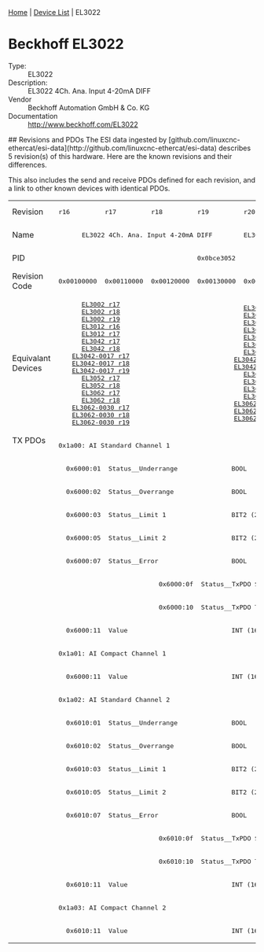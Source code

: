 <div class="nav"><a href="/esi-data">Home</a> | <a href="/esi-data/devices">Device List</a> | EL3022</div>

#  Beckhoff EL3022

<dl>
  <dt>Type:</dt><dd>EL3022</dd>
  <dt>Description:</dt><dd>EL3022 4Ch. Ana. Input 4-20mA DIFF</dd>
  <dt>Vendor</dt><dd>Beckhoff Automation GmbH & Co. KG</dd>
  <dt>Documentation</dt><dd><a href="http://www.beckhoff.com/EL3022">http://www.beckhoff.com/EL3022</a></dd>
</dl>
## Revisions and PDOs
The ESI data ingested by [github.com/linuxcnc-ethercat/esi-data](http://github.com/linuxcnc-ethercat/esi-data) describes 5 revision(s) of this hardware.  Here are the known revisions and their differences.

This also includes the send and receive PDOs defined for each revision, and a link to other known devices with identical PDOs.

<table>
<tr >
<td class="first">Revision</td>
<td ><pre>r16</pre></td>
<td ><pre>r17</pre></td>
<td ><pre>r18</pre></td>
<td ><pre>r19</pre></td>
<td ><pre>r20</pre></td>
</tr>
<tr >
<td class="first">Name</td>
<td  colspan=4 align="center"><pre>EL3022 4Ch. Ana. Input 4-20mA DIFF</pre></td>
<td ><pre>EL3022 2Ch. Ana. Input 4-20mA DIFF</pre></td>
</tr>
<tr >
<td class="first">PID</td>
<td  colspan=5 align="center"><pre>0x0bce3052</pre></td>
</tr>
<tr >
<td class="first">Revision Code</td>
<td ><pre>0x00100000</pre></td>
<td ><pre>0x00110000</pre></td>
<td ><pre>0x00120000</pre></td>
<td ><pre>0x00130000</pre></td>
<td ><pre>0x00140000</pre></td>
</tr>
<tr >
<td class="first">Equivalant Devices</td>
<td  colspan=2 align="center"><pre><a href="EL3002">EL3002 r17</a><br/><a href="EL3002">EL3002 r18</a><br/><a href="EL3002">EL3002 r19</a><br/><a href="EL3012">EL3012 r16</a><br/><a href="EL3012">EL3012 r17</a><br/><a href="EL3042">EL3042 r17</a><br/><a href="EL3042">EL3042 r18</a><br/><a href="EL3042-0017">EL3042-0017 r17</a><br/><a href="EL3042-0017">EL3042-0017 r18</a><br/><a href="EL3042-0017">EL3042-0017 r19</a><br/><a href="EL3052">EL3052 r17</a><br/><a href="EL3052">EL3052 r18</a><br/><a href="EL3062">EL3062 r17</a><br/><a href="EL3062">EL3062 r18</a><br/><a href="EL3062-0030">EL3062-0030 r17</a><br/><a href="EL3062-0030">EL3062-0030 r18</a><br/><a href="EL3062-0030">EL3062-0030 r19</a></pre></td>
<td  colspan=3 align="center"><pre><a href="EL3002">EL3002 r20</a><br/><a href="EL3002">EL3002 r21</a><br/><a href="EL3012">EL3012 r18</a><br/><a href="EL3012">EL3012 r19</a><br/><a href="EL3012">EL3012 r20</a><br/><a href="EL3042">EL3042 r19</a><br/><a href="EL3042">EL3042 r20</a><br/><a href="EL3042-0017">EL3042-0017 r20</a><br/><a href="EL3042-0017">EL3042-0017 r21</a><br/><a href="EL3052">EL3052 r19</a><br/><a href="EL3052">EL3052 r20</a><br/><a href="EL3062">EL3062 r19</a><br/><a href="EL3062">EL3062 r20</a><br/><a href="EL3062-0015">EL3062-0015 r16</a><br/><a href="EL3062-0030">EL3062-0030 r20</a><br/><a href="EL3062-0030">EL3062-0030 r21</a></pre></td>
</tr>
<tr class="txpdo pdosection">
<td class="first" rowspan=22 valign=top>TX PDOs</td>
<td colspan=5 align="left"><pre>0x1a00: AI Standard Channel 1</pre></td>
<td></td>
</tr>
<tr class="txpdo">
<td  colspan=5 align="left"><pre>  0x6000:01  Status__Underrange              BOOL</pre></td>
</tr>
<tr class="txpdo">
<td  colspan=5 align="left"><pre>  0x6000:02  Status__Overrange               BOOL</pre></td>
</tr>
<tr class="txpdo">
<td  colspan=5 align="left"><pre>  0x6000:03  Status__Limit 1                 BIT2 (2 bits)</pre></td>
</tr>
<tr class="txpdo">
<td  colspan=5 align="left"><pre>  0x6000:05  Status__Limit 2                 BIT2 (2 bits)</pre></td>
</tr>
<tr class="txpdo">
<td  colspan=5 align="left"><pre>  0x6000:07  Status__Error                   BOOL</pre></td>
</tr>
<tr class="txpdo">
<td  colspan=2 align="left"></td>
<td  colspan=3 align="left"><pre>  0x6000:0f  Status__TxPDO State             BOOL</pre></td>
</tr>
<tr class="txpdo">
<td  colspan=2 align="left"></td>
<td  colspan=3 align="left"><pre>  0x6000:10  Status__TxPDO Toggle            BOOL</pre></td>
</tr>
<tr class="txpdo">
<td  colspan=5 align="left"><pre>  0x6000:11  Value                           INT (16 bits)</pre></td>
</tr>
<tr class="txpdo pdosection">
<td  colspan=5 align="left"><pre>0x1a01: AI Compact Channel 1</pre></td>
</tr>
<tr class="txpdo">
<td  colspan=5 align="left"><pre>  0x6000:11  Value                           INT (16 bits)</pre></td>
</tr>
<tr class="txpdo pdosection">
<td  colspan=5 align="left"><pre>0x1a02: AI Standard Channel 2</pre></td>
</tr>
<tr class="txpdo">
<td  colspan=5 align="left"><pre>  0x6010:01  Status__Underrange              BOOL</pre></td>
</tr>
<tr class="txpdo">
<td  colspan=5 align="left"><pre>  0x6010:02  Status__Overrange               BOOL</pre></td>
</tr>
<tr class="txpdo">
<td  colspan=5 align="left"><pre>  0x6010:03  Status__Limit 1                 BIT2 (2 bits)</pre></td>
</tr>
<tr class="txpdo">
<td  colspan=5 align="left"><pre>  0x6010:05  Status__Limit 2                 BIT2 (2 bits)</pre></td>
</tr>
<tr class="txpdo">
<td  colspan=5 align="left"><pre>  0x6010:07  Status__Error                   BOOL</pre></td>
</tr>
<tr class="txpdo">
<td  colspan=2 align="left"></td>
<td  colspan=3 align="left"><pre>  0x6010:0f  Status__TxPDO State             BOOL</pre></td>
</tr>
<tr class="txpdo">
<td  colspan=2 align="left"></td>
<td  colspan=3 align="left"><pre>  0x6010:10  Status__TxPDO Toggle            BOOL</pre></td>
</tr>
<tr class="txpdo">
<td  colspan=5 align="left"><pre>  0x6010:11  Value                           INT (16 bits)</pre></td>
</tr>
<tr class="txpdo pdosection">
<td  colspan=5 align="left"><pre>0x1a03: AI Compact Channel 2</pre></td>
</tr>
<tr class="txpdo">
<td  colspan=5 align="left"><pre>  0x6010:11  Value                           INT (16 bits)</pre></td>
</tr>
</table>
